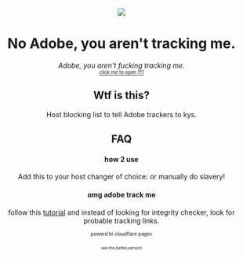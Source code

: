 <div align="center">
<a href=https://ihatetrackers.pages.dev><img src="https://ihatetrackers.pages.dev/banner"></a>


# No Adobe, you aren't tracking me.

*Adobe, you aren't fucking tracking me.*
<br>
[<sub><sup>click me to open !!!1</sup></sub>](https://ihatetrackers.pages.dev/)

## Wtf is this?
Host blocking list to tell Adobe trackers to kys.
## FAQ

#### how 2 use

Add this to your host changer of choice: or manually do slavery!

#### omg adobe track me

follow this [tutorial](https://youtu.be/tkKN_xipuxY?si=jy7VF6VcY9Sn_fGY) and instead of looking for integrity checker, look for probable tracking links.



<sub><sup>powerd bi cloudflare pages</sup></sub>
<br>
<br>
[<sub><sup><sub>see the better version</sub></sup></sub>](https://ihatetrackers.pages.dev/what)
<div align="center">
